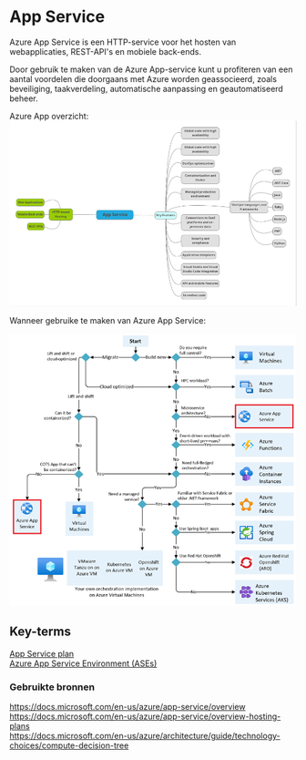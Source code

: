 # App Service
Azure App Service is een HTTP-service voor het hosten van webapplicaties, REST-API's en mobiele back-ends.

Door gebruik te maken van de Azure App-service kunt u profiteren van een aantal voordelen die doorgaans met Azure worden geassocieerd, zoals beveiliging, taakverdeling, automatische aanpassing en geautomatiseerd beheer.

Azure App overzicht:
![App service overview](../00_includes/az-18.0v2.png)  

Wanneer gebruike te maken van Azure App Service:

![Selecting Service](../00_includes/az-18.png)  

## Key-terms
[App Service plan](../beschrijvingen/App_Service_Plan_+_Environment.md)  
[Azure App Service Environment (ASEs)](../beschrijvingen/App_Service_Plan_+_Environment.md)  

### Gebruikte bronnen
https://docs.microsoft.com/en-us/azure/app-service/overview  
https://docs.microsoft.com/en-us/azure/app-service/overview-hosting-plans  
https://docs.microsoft.com/en-us/azure/architecture/guide/technology-choices/compute-decision-tree  